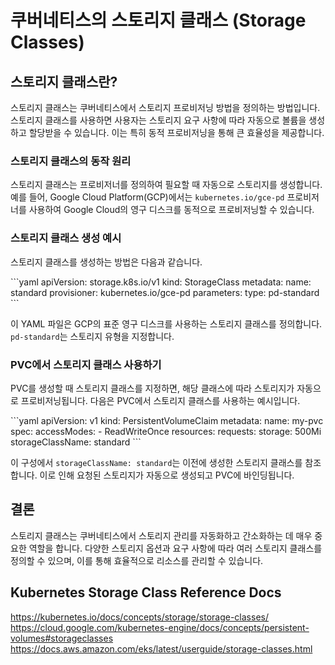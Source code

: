 # 쿠버네티스의 스토리지 클래스 (Storage Classes)

## 스토리지 클래스란?

스토리지 클래스는 쿠버네티스에서 스토리지 프로비저닝 방법을 정의하는 방법입니다. 스토리지 클래스를 사용하면 사용자는 스토리지 요구 사항에 따라 자동으로 볼륨을 생성하고 할당받을 수 있습니다. 이는 특히 동적 프로비저닝을 통해 큰 효율성을 제공합니다.

### 스토리지 클래스의 동작 원리

스토리지 클래스는 프로비저너를 정의하여 필요할 때 자동으로 스토리지를 생성합니다. 예를 들어, Google Cloud Platform(GCP)에서는 `kubernetes.io/gce-pd` 프로비저너를 사용하여 Google Cloud의 영구 디스크를 동적으로 프로비저닝할 수 있습니다.

### 스토리지 클래스 생성 예시

스토리지 클래스를 생성하는 방법은 다음과 같습니다.

\`\`\`yaml
apiVersion: storage.k8s.io/v1
kind: StorageClass
metadata:
name: standard
provisioner: kubernetes.io/gce-pd
parameters:
type: pd-standard
\`\`\`

이 YAML 파일은 GCP의 표준 영구 디스크를 사용하는 스토리지 클래스를 정의합니다. `pd-standard`는 스토리지 유형을 지정합니다.

### PVC에서 스토리지 클래스 사용하기

PVC를 생성할 때 스토리지 클래스를 지정하면, 해당 클래스에 따라 스토리지가 자동으로 프로비저닝됩니다. 다음은 PVC에서 스토리지 클래스를 사용하는 예시입니다.

\`\`\`yaml
apiVersion: v1
kind: PersistentVolumeClaim
metadata:
name: my-pvc
spec:
accessModes: - ReadWriteOnce
resources:
requests:
storage: 500Mi
storageClassName: standard
\`\`\`

이 구성에서 `storageClassName: standard`는 이전에 생성한 스토리지 클래스를 참조합니다. 이로 인해 요청된 스토리지가 자동으로 생성되고 PVC에 바인딩됩니다.

## 결론

스토리지 클래스는 쿠버네티스에서 스토리지 관리를 자동화하고 간소화하는 데 매우 중요한 역할을 합니다. 다양한 스토리지 옵션과 요구 사항에 따라 여러 스토리지 클래스를 정의할 수 있으며, 이를 통해 효율적으로 리소스를 관리할 수 있습니다.

## Kubernetes Storage Class Reference Docs

https://kubernetes.io/docs/concepts/storage/storage-classes/
https://cloud.google.com/kubernetes-engine/docs/concepts/persistent-volumes#storageclasses
https://docs.aws.amazon.com/eks/latest/userguide/storage-classes.html
